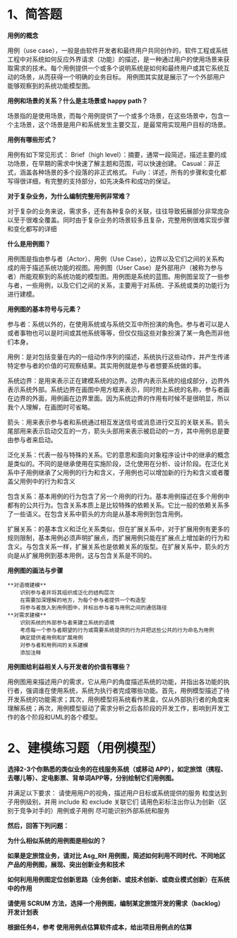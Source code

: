 # 1、简答题

**用例的概念**

用例（use case），一般是由软件开发者和最终用户共同创作的，软件工程或系统工程中对系统如何反应外界请求（功能）的描述，是一种通过用户的使用场景来获取需求的技术。每个用例提供一个或多个说明系统是如何和最终用户或其它系统互动的场景，从而获得一个明确的业务目标。
用例图其实就是展示了一个外部用户能够观察到的系统功能模型图。

**用例和场景的关系？什么是主场景或 happy path？**

场景指的是使用场景，而每个用例提供了一个或多个场景，在这些场景中，包含一个主场景，这个场景是用户和系统发生主要交互，是最常用实现用户目标的场景。

**用例有哪些形式？**

用例有如下常见形式：
Brief（high level）：摘要，通常一段简述，描述主要的成功场景，在早期的需求中快速了解主题和范围，可以快速创建。
Casual：非正式，涵盖各种场景的多个段落的非正式格式。
Fully：详述，所有的步骤和变化都写得很详细，有完整的支持部分，如先决条件和成功的保证。

**对于复杂业务，为什么编制完整用例非常难？**

对于复杂的业务来说，需求多，还有各种复杂的关联，往往导致拓展部分非常庞杂以至于很难全覆盖。同时由于复杂业务的场景较多且复杂，完整用例很难实现步骤和变化都写的详细

**什么是用例图？**

用例图是指由参与者（Actor）、用例（Use Case），边界以及它们之间的关系构成的用于描述系统功能的视图。用例图（User Case）是外部用户（被称为参与者）所能观察到的系统功能的模型图。用例图是系统的蓝图。用例图呈现了一些参与者，一些用例，以及它们之间的关系，主要用于对系统、子系统或类的功能行为进行建模。

**用例图的基本符号与元素？**

参与者：系统以外的，在使用系统或与系统交互中所扮演的角色。参与者可以是人或者事物也可以是时间或其他系统等等，但仅仅指这些对象扮演了某一角色而非他们本身。

用例：是对包括变量在内的一组动作序列的描述，系统执行这些动作，并产生传递特定参与者的价值的可观察结果。其实用例就是参与者想要系统做的事。

系统边界：是用来表示正在建模系统的边界。边界内表示系统的组成部分，边界外表示系统外部。系统边界在画图中用方框来表示，同时附上系统的名称，参与者画在边界的外面，用例画在边界里面。因为系统边界的作用有时候不是很明显，所以我个人理解，在画图时可省略。

箭头：用来表示参与者和系统通过相互发送信号或消息进行交互的关联关系。箭头尾部用来表示启动交互的一方，箭头头部用来表示被启动的一方，其中用例总是要由参与者来启动。

泛化关系：代表一般与特殊的关系。它的意思和面向对象程序设计中的继承的概念是类似的。不同的是继承使用在实施阶段，泛化使用在分析、设计阶段。在泛化关系中子用例继承了父用例的行为和含义，子用例也可以增加新的行为和含义或者覆盖父用例中的行为和含义

包含关系：基本用例的行为包含了另一个用例的行为。基本用例描述在多个用例中都有的公共行为。包含关系本质上是比较特殊的依赖关系。它比一般的依赖关系多了一些语义。在包含关系中箭头的方向是从基本用例到包含用例。

扩展关系：的基本含义和泛化关系类似，但在扩展关系中，对于扩展用例有更多的规则限制，基本用例必须声明扩展点，而扩展用例只能在扩展点上增加新的行为和含义。与包含关系一样，扩展关系也是依赖关系的版型。在扩展关系中，箭头的方向是从扩展用例到基本用例，这与包含关系是不同的。

**用例图的画法与步骤**

    **对语境建模**
        识别参与者并将其组织成泛化的结构层次
        在需要加深理解的地方，为每个参与者提供一个构造型
        将参与者放入到用例图中，并标出参与者与用例之间的通信路径
    **对需求建模**
        识别系统的外部参与者来建立系统的语境
        考虑每一个参与者期望的行为或需要系统提供的行为并把这些公共的行为命名为用例
        确定提供者用例和扩展用例
        对参与者和用例间的关系建模
        添加注释

**用例图给利益相关人与开发者的价值有哪些？**

用例图用来描述用户的需求，它从用户的角度描述系统的功能，并指出各功能的执行者，强调谁在使用系统，系统为执行者完成哪些功能。首先，用例模型描述了待开发系统的功能需求；其次，用例模型将系统看作黑盒，仅从外部执行者的角度来理解系统；再次，用例模型驱动了需求分析之后各阶段的开发工作，影响到开发工作的各个阶段和UML的各个模型。

# 2、建模练习题（用例模型）

**选择2-3个你熟悉的类似业务的在线服务系统（或移动 APP），如定旅馆（携程、去哪儿等）、定电影票、背单词APP等，分别绘制它们用例图。**

并满足以下要求：
请使用用户的视角，描述用户目标或系统提供的服务
粒度达到子用例级别，并用 include 和 exclude 关联它们
请用色彩标注出你认为创新（区别于竞争对手的）用例或子用例
尽可能识别外部系统和服务



**然后，回答下列问题：**

**为什么相似系统的用例图是相似的？**



**如果是定旅馆业务，请对比 Asg_RH 用例图，简述如何利用不同时代、不同地区产品的用例图，展现、突出创新业务和技术**



**如何利用用例图定位创新思路（业务创新、或技术创新、或商业模式创新）在系统中的作用**



**请使用 SCRUM 方法，选择一个用例图，编制某定旅馆开发的需求（backlog）开发计划表**



**根据任务4，参考 使用用例点估算软件成本，给出项目用例点的估算**


